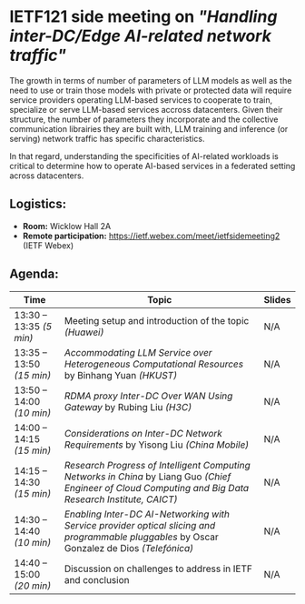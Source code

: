 # IETF121 side meeting on _"Handling inter-DC/Edge AI-related network traffic"_

The growth in terms of number of parameters of LLM models as well as the need to use or train those models with private or protected data will require service providers operating LLM-based services to cooperate to train, specialize or serve LLM-based services accross datacenters. 
Given their structure, the number of parameters they incorporate and the collective communication librairies they are built with, LLM training and inference (or serving) network traffic has specific characteristics.

In that regard, understanding the specificities of AI-related workloads is critical to determine how to operate AI-based services in a federated setting across datacenters.

## Logistics: 
* __Room:__ Wicklow Hall 2A
* __Remote participation:__  https://ietf.webex.com/meet/ietfsidemeeting2 (IETF Webex)

## Agenda:

| Time | Topic | Slides |
| --- | --- | --- |
| 13:30 – 13:35 _(5 min)_ | Meeting setup and introduction of the topic _(Huawei)_ | N/A |
| 13:35 – 13:50 _(15 min)_ | _Accommodating LLM Service over Heterogeneous Computational Resources_ by Binhang Yuan _(HKUST)_ | N/A |
| 13:50 – 14:00 _(10 min)_ | _RDMA proxy Inter-DC Over WAN Using Gateway_ by Rubing Liu _(H3C)_ | N/A |
| 14:00 – 14:15 _(15 min)_ | _Considerations on Inter-DC Network Requirements_ by Yisong Liu _(China Mobile)_ | N/A |
| 14:15 – 14:30 _(15 min)_ | _Research Progress of Intelligent Computing Networks in China_ by Liang Guo _(Chief Engineer of Cloud Computing and Big Data Research Institute, CAICT)_ | N/A |
| 14:30 – 14:40 _(10 min)_ | _Enabling Inter-DC AI-Networking with Service provider optical slicing and programmable pluggables_ by Oscar Gonzalez de Dios _(Telefónica)_ | N/A |
| 14:40 – 15:00 _(20 min)_ | Discussion on challenges to address in IETF and conclusion | N/A |


